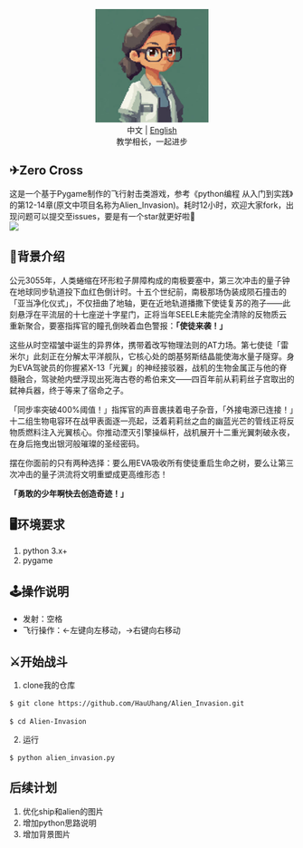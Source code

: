 <p align="center">
  <img src="https://github.com/HauUhang/files/blob/main/%E7%85%A7%E7%89%87/%E5%BE%AE%E4%BF%A1%E5%9B%BE%E7%89%87_20250330214933.jpg" width="200"/>
  <br>中文 | <a href="README_en.md">English</a>
  <br>教学相长，一起进步
</p>

## ✈Zero Cross
这是一个基于Pygame制作的飞行射击类游戏，参考《python编程 从入门到实践》的第12-14章(原文中项目名称为Alien_Invasion)。耗时12小时，欢迎大家fork，出现问题可以提交至issues，要是有一个star就更好啦🥰
<img 
  src="https://github.com/user-attachments/assets/1551fb8f-8838-4f1d-b0d6-853aad339292" 
  width="600" 
  style="display: block; margin: 0 auto;" 
/>

## 🌠背景介绍
公元3055年，人类蜷缩在环形粒子屏障构成的南极要塞中，第三次冲击的量子钟在地球同步轨道投下血红色倒计时。十五个世纪前，南极那场伪装成陨石撞击的「亚当净化仪式」，不仅扭曲了地轴，更在近地轨道播撒下使徒复苏的孢子——此刻悬浮在平流层的十七座逆十字星门，正将当年SEELE未能完全清除的反物质云重新聚合，要塞指挥官的瞳孔倒映着血色警报：**「使徒来袭！」**

这些从时空褶皱中诞生的异界体，携带着改写物理法则的AT力场。第七使徒「雷米尔」此刻正在分解太平洋舰队，它核心处的朗基努斯结晶能使海水量子隧穿。身为EVA驾驶员的你握紧X-13「光翼」的神经接驳器，战机的生物金属正与他的脊髓融合，驾驶舱内壁浮现出死海古卷的希伯来文——四百年前从莉莉丝子宫取出的弑神兵器，终于等来了宿命之子。

「同步率突破400%阈值！」指挥官的声音裹挟着电子杂音，「外接电源已连接！」十二组生物电容环在战甲表面逐一亮起，泛着莉莉丝之血的幽蓝光芒的管线正将反物质燃料注入光翼核心。你推动湮灭引擎操纵杆，战机展开十二重光翼刺破永夜，在身后拖曳出银河般璀璨的圣经密码。

摆在你面前的只有两种选择：要么用EVA吸收所有使徒重启生命之树，要么让第三次冲击的量子洪流将文明重塑成更高维形态！

**「勇敢的少年啊快去创造奇迹！」**

## 🖥环境要求
1. python 3.x+
2. pygame

## 🕹操作说明
* 发射：空格
* 飞行操作：←左键向左移动，→右键向右移动

## ⚔开始战斗
1. clone我的仓库
```
$ git clone https://github.com/HauUhang/Alien_Invasion.git

$ cd Alien-Invasion
```
2. 运行
```
$ python alien_invasion.py
```

## 后续计划
1. 优化ship和alien的图片
2. 增加python思路说明
3. 增加背景图片
